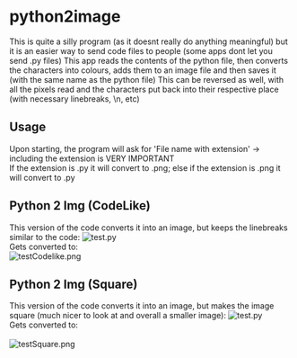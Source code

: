 # python2image
This is quite a silly program (as it doesnt really do anything meaningful) but it is an easier way to send code files to people (some apps dont let you send .py files)
This app reads the contents of the python file, then converts the characters into colours, adds them to an image file and then saves it (with the same name as the python file)
This can be reversed as well, with all the pixels read and the characters put back into their respective place (with necessary linebreaks, \n, etc)

## Usage
Upon starting, the program will ask for 'File name with extension' -> including the extension is VERY IMPORTANT <br>
If the extension is .py it will convert to .png; else if the extension is .png it will convert to .py

## Python 2 Img (CodeLike)
This version of the code converts it into an image, but keeps the linebreaks similar to the code:
![test.py](https://github.com/OGD311/python2image/assets/114223604/686403e0-30da-4f0c-9d51-cabe76b42c12) <br>
Gets converted to: <br>
![testCodelike.png](https://github.com/OGD311/python2image/assets/114223604/3867fe23-265d-4acd-828d-58e1ca268361)


## Python 2 Img (Square)
This version of the code converts it into an image, but makes the image square (much nicer to look at and overall a smaller image):
![test.py](https://github.com/OGD311/python2image/assets/114223604/686403e0-30da-4f0c-9d51-cabe76b42c12) <br>
Gets converted to: <br>
<br>![testSquare.png](https://github.com/OGD311/python2image/assets/114223604/f2e2fbe0-bd62-44dc-903a-4f2b66949bfc)
